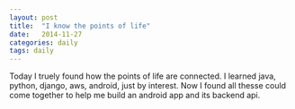 ```yaml
---
layout: post
title:  "I know the points of life"
date:   2014-11-27
categories: daily 
tags: daily  
---
```

Today I truely found how the points of life <!--more-->
are connected. I learned java, python, django, aws, android,
just by interest. Now I found all thesse could come together
to help me build an android app and its backend api.
